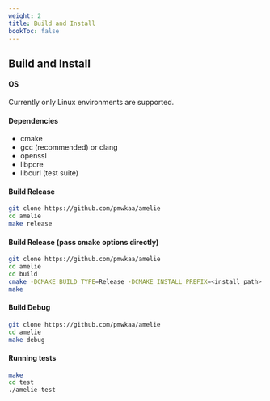 ```yaml
---
weight: 2
title: Build and Install
bookToc: false
---
```


## Build and Install

#### OS

Currently only Linux environments are supported.

#### Dependencies

- cmake
- gcc (recommended) or clang
- openssl
- libpcre
- libcurl (test suite)

#### Build Release

```sh
git clone https://github.com/pmwkaa/amelie
cd amelie
make release
```

#### Build Release (pass cmake options directly)

```sh
git clone https://github.com/pmwkaa/amelie
cd amelie
cd build
cmake -DCMAKE_BUILD_TYPE=Release -DCMAKE_INSTALL_PREFIX=<install_path> .
make
```

#### Build Debug

```sh
git clone https://github.com/pmwkaa/amelie
cd amelie
make debug
```

#### Running tests

```sh
make
cd test
./amelie-test
```
